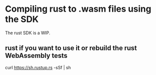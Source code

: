 # Compiling rust to .wasm files using the SDK

The rust SDK is a WIP.

## rust if you want to use it or rebuild the rust WebAssembly tests

curl https://sh.rustup.rs -sSf | sh

